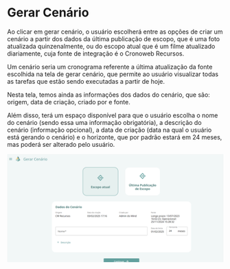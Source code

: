 # Gerar Cenário

Ao clicar em gerar cenário, o usuário escolherá entre as opções de criar um cenário a partir dos dados da última publicação de escopo, que é uma foto atualizada quinzenalmente, ou do escopo atual que é um filme atualizado diariamente, cuja fonte de integração é o Cronoweb Recursos. 

Um cenário seria um cronograma referente a última atualização da fonte escolhida na tela de gerar cenário, que permite ao usuário visualizar todas as tarefas que estão sendo executadas a partir de hoje.  

Nesta tela, temos ainda as informações dos dados do cenário, que são: origem, data de criação, criado por e fonte.

Além disso, terá um espaço disponível para que o usuário escolha o nome do cenário (sendo essa uma informação obrigatória), a descrição do cenário (informação opcional), a data de criação (data na qual o usuário está gerando o cenário) e o horizonte, que por padrão estará em 24 meses, mas poderá ser alterado pelo usuário.

![alt text](image-1.png)